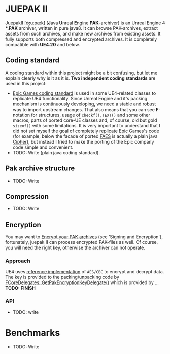 JUEPAK II
========

JuepakII [ʤuːpæk] (**J**ava **U**nreal **E**ngine **PAK**-archiver) is an Unreal Engine 4
**\*.PAK** archiver, written in pure java8. It can browse PAK-archives, extract assets from
such archives, and make new archives from existing assets. It fully supports both compressed and encrypted archives. It is completely compatible with 
**UE4.20** and below.


## Coding standard
A coding standard within this project might be a bit confusing, but let me explain clearly why 
is it as it is. **Two independent coding standards** are used in this project:
- [Epic Games coding standard](https://docs.unrealengine.com/en-us/Programming/Development/CodingStandard)
is used in some UE4-related classes to replicate UE4 functionality. Since Unreal Engine and it's packing
mechanism is continuously developing, we need a stable and robust way to import upstream changes.
That also means that you can see **F**-notation for structures, usage of `checkf()`, `TEXT()` and
some other macros, parts of ported core-UE classes and, of course, old but gold `sizeof()` with
some limitations. It is very important to understand that I did not set myself the goal of completely
replicate Epic Games's code 
(for example, below the facade of ported
[FAES](https://api.unrealengine.com/INT/API/Runtime/Core/Misc/FAES/) is actually a plain 
java [Cipher](https://docs.oracle.com/javase/7/docs/api/javax/crypto/Cipher.html)),
but instead I tried to make the porting of the Epic company code simple and convenient.
- TODO: Write (plain java coding standard).


## Pak archive structure
- TODO: Write

## Compression
- TODO: Write

## Encryption
You may want to [Encrypt your PAK archives](https://docs.unrealengine.com/en-us/Engine/Basics/Projects/Packaging)
(see 'Signing and Encryption'), fortunately, juepak II can process encrypted PAK-files as well. Of course, you will
need the right key, otherwise the archiver can not operate.

### Approach
UE4 uses [reference implementation](http://www.efgh.com/software/rijndael.htm) of `AES/CBC` to encrypt and decrypt
data. The key is provided to the packing/unpacking code by
[FCoreDelegates::GetPakEncryptionKeyDelegate()](https://api.unrealengine.com/INT/API/Runtime/Core/Misc/FCoreDelegates/GetPakEncryptionKeyDelegate/index.html)
which is provided by ... **TODO: FINISH**

### API
 - TODO: write
 
 
 
Benchmarks
=========
 * TODO: Write